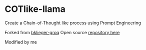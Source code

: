# COTlike-llama
Create a Chain-of-Thought like process using Prompt Engineering 

Forked from [bklieger-groq](https://github.com/bklieger-groq)
Open source [repository here](https://github.com/win4r/o1)

Modified by me 
